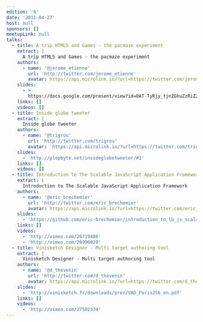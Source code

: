 ```yaml
---
edition: '6'
date: '2011-04-27'
host: null
sponsors: []
meetupLink: null
talks:
  - title: A trip HTML5 and Games - the pacmaze experiment
    extract: |
      A trip HTML5 and Games - the pacmaze experiment
    authors:
      - name: '@jerome_etienne'
        url: 'http://twitter.com/jerome_etienne'
        avatar: https://api.microlink.io/?url=https://twitter.com/jerome_etienne&embed=image.url
    slides:
      - >-
        https://docs.google.com/present/view?id=0AT-TyRjy_tjnZGhuZzRiZ2ZfNjNna3Mzc2tjZg
    links: []
    videos: []
  - title: Inside globe tweeter
    extract: |
      Inside globe tweeter
    authors:
      - name: '@trigrou'
        url: 'http://twitter.com/trigrou'
        avatar: 'https://api.microlink.io/?url=https://twitter.com/trigrou&embed=image.url'
    slides:
      - 'http://plopbyte.net/insideglobetweeter/#1'
    links: []
    videos: []
  - title: Introduction to The Scalable JavaScript Application Framework
    extract: |
      Introduction to The Scalable JavaScript Application Framework
    authors:
      - name: '@eric_brechemier'
        url: 'http://twitter.com/eric_brechemier'
        avatar: https://api.microlink.io/?url=https://twitter.com/eric_brechemier&embed=image.url
    slides:
      - 'https://github.com/eric-brechemier/introduction_to_lb_js_scalableApp'
    links: []
    videos:
      - 'http://vimeo.com/26719486'
      - 'http://vimeo.com/26996020'
  - title: Vinisketch Designer - Multi target authoring tool
    extract: |
      Vinisketch Designer - Multi target authoring tool
    authors:
      - name: '@d_thevenin'
        url: 'http://twitter.com/d_thevenin'
        avatar: https://api.microlink.io/?url=https://twitter.com/d_thevenin&embed=image.url
    slides:
      - 'http://vinisketch.fr/downloads/prez/VAD_ParisJS6_en.pdf'
    links: []
    videos:
      - 'http://vimeo.com/27502334'
---
```

